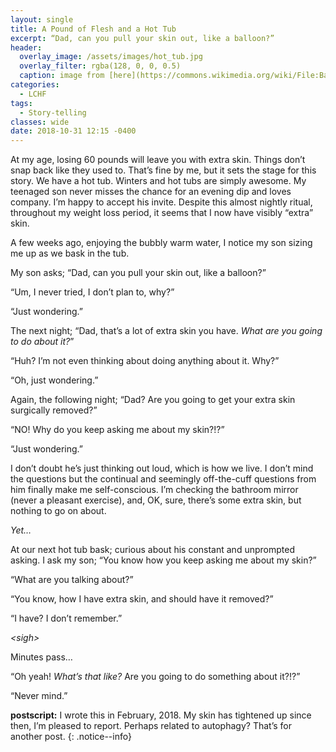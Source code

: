 ```yaml
---
layout: single
title: A Pound of Flesh and a Hot Tub
excerpt: “Dad, can you pull your skin out, like a balloon?”
header:
  overlay_image: /assets/images/hot_tub.jpg
  overlay_filter: rgba(128, 0, 0, 0.5)
  caption: image from [here](https://commons.wikimedia.org/wiki/File:Bagby_hot_springs_oregon.jpg#file)
categories:
  - LCHF
tags: 
  - Story-telling
classes: wide
date: 2018-10-31 12:15 -0400
---
```


At my age, losing 60 pounds will leave you with extra skin. Things don’t snap back like they used to. That’s fine by me, but it sets the stage for this story. We have a hot tub. Winters and hot tubs are simply awesome. My teenaged son never misses the chance for an evening dip and loves company. I’m happy to accept his invite. Despite this almost nightly ritual, throughout my weight loss period, it seems that I now have visibly “extra” skin.

A few weeks ago, enjoying the bubbly warm water, I notice my son sizing me up as we bask in the tub.

My son asks; “Dad, can you pull your skin out, like a balloon?”

“Um, I never tried, I don’t plan to, why?”

“Just wondering.”

The next night; “Dad, that’s a lot of extra skin you have. _What are you going to do about it?_”

“Huh? I’m not even thinking about doing anything about it. Why?”

“Oh, just wondering.”

Again, the following night; “Dad? Are you going to get your extra skin surgically removed?”

“NO! Why do you keep asking me about my skin?!?”

“Just wondering.”

I don’t doubt he’s just thinking out loud, which is how we live. I don’t mind the questions but the continual and seemingly off-the-cuff questions from him finally make me self-conscious. I’m checking the bathroom mirror (never a pleasant exercise), and, OK, sure, there’s some extra skin, but nothing to go on about. 

_Yet…_

At our next hot tub bask; curious about his constant and unprompted asking. I ask my son; “You know how you keep asking me about my skin?”

“What are you talking about?”

“You know, how I have extra skin, and should have it removed?”

“I have? I don’t remember.”

_\<sigh\>_

Minutes pass…

“Oh yeah! _What’s that like?_ Are you going to do something about it?!?”

“Never mind.”

__postscript:__ I wrote this in February, 2018. My skin has tightened up since then, I’m pleased to report. Perhaps related to autophagy? That’s for another post.
{: .notice--info}
